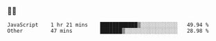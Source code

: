 ### 👨‍💻

<!--START_SECTION:waka-->

```text
JavaScript    1 hr 21 mins    ████████████▒░░░░░░░░░░░░   49.94 %
Other         47 mins         ███████▒░░░░░░░░░░░░░░░░░   28.98 %
```

<!--END_SECTION:waka-->
